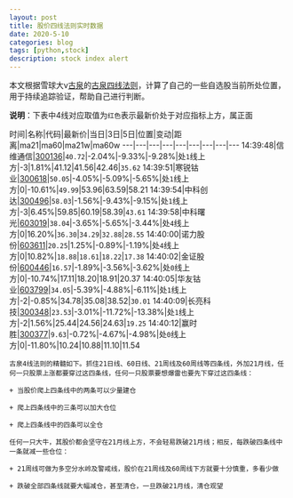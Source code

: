 ```yaml
---
layout: post
title: 股价四线法则实时数据
date: 2020-5-10
categories: blog
tags: [python,stock]
description: stock index alert
---
```



本文根据雪球大v[古泉](https://xueqiu.com/u/7148646888)的[古泉四线法则](https://xueqiu.com/7148646888/130498192)，计算了自己的一些自选股当前所处位置，用于持续追踪验证，帮助自己进行判断。

**说明**：下表中4线对应取值为`红色`表示最新价处于对应指标上方，属正面

时间|名称|代码|最新价|当日|3日|5日|位置|变动|距离|ma21|ma60|ma21w|ma60w
---|---|---|---|---|---|---|---|---
14:39:48|信维通信|[300136](https://xueqiu.com/S/SZ300136)|`40.72`|-2.04%|-9.33%|-9.28%|处`1`线上方|-3|1.81%|41.12|41.56|42.46|`35.62`
14:39:51|寒锐钴业|[300618](https://xueqiu.com/S/SZ300618)|`50.05`|-4.05%|-5.09%|-5.65%|处`1`线上方|0|-10.61%|`49.99`|53.96|63.59|58.21
14:39:54|中科创达|[300496](https://xueqiu.com/S/SZ300496)|`58.03`|-1.56%|-9.43%|-9.15%|处`1`线上方|-3|6.45%|59.85|60.19|58.39|`43.61`
14:39:58|中科曙光|[603019](https://xueqiu.com/S/SH603019)|`38.04`|-3.65%|-5.65%|-3.44%|处`4`线上方|0|16.20%|`36.30`|`34.29`|`32.88`|`28.55`
14:40:00|诺力股份|[603611](https://xueqiu.com/S/SH603611)|`20.25`|1.25%|-0.89%|-1.19%|处`4`线上方|0|10.82%|`18.88`|`18.61`|`18.22`|`17.38`
14:40:02|金证股份|[600446](https://xueqiu.com/S/SH600446)|`16.57`|-1.89%|-3.56%|-3.62%|处`0`线上方|0|-10.74%|17.11|18.20|18.91|20.37
14:40:05|华友钴业|[603799](https://xueqiu.com/S/SH603799)|`34.05`|-5.39%|-4.88%|-6.11%|处`1`线上方|-2|-0.85%|34.78|35.08|38.52|`30.01`
14:40:09|长亮科技|[300348](https://xueqiu.com/S/SZ300348)|`23.53`|-3.01%|-11.72%|-13.38%|处`1`线上方|-2|1.56%|25.44|24.56|24.63|`19.25`
14:40:12|赢时胜|[300377](https://xueqiu.com/S/SZ300377)|`9.63`|-0.72%|-4.67%|-4.98%|处`0`线上方|0|-11.80%|10.24|10.88|11.10|11.54

```
古泉4线法则的精髓如下。抓住21日线、60日线、21周线及60周线等四条线，外加21月线，任何一只股票上涨都要穿过这四条线，任何一只股票要想爆雷也要先下穿过这四条线：

+ 当股价爬上四条线中的两条可以少量建仓

+ 爬上四条线中的三条可以加大仓位

+ 爬上四条线中的四条可以全仓

任何一只大牛，其股价都会坚守在21月线上方，不会轻易跌破21月线；相反，每跌破四条线中一条就减一些仓位：

+ 21周线可做为多空分水岭及警戒线，股价在21周线及60周线下方就要十分慎重，多看少做

+ 跌破全部四条线就要大幅减仓，甚至清仓，一旦跌破21月线，清仓观望
```